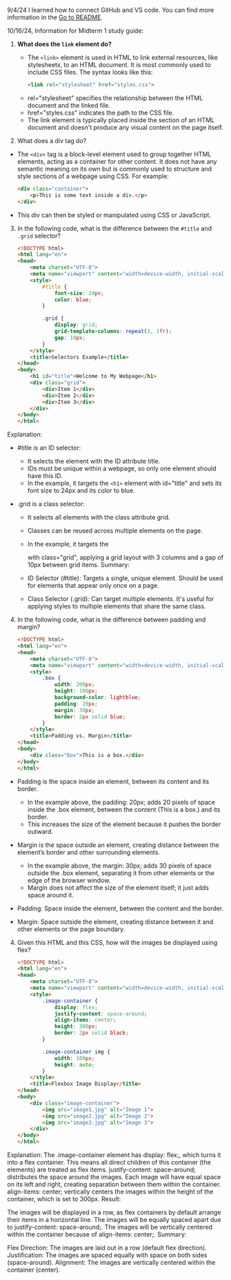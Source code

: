 9/4/24 I learned how to connect GitHub and VS code.
You can find more information in the [Go to README](./README.md).

10/16/24, Information for Midterm 1 study guide:
1. **What does the `link` element do?**
   * The `<link>` element is used in HTML to link external resources, like stylesheets, to an HTML document. It is most commonly used to include CSS files. The syntax looks like this:
      ```html
      <link rel="stylesheet" href="styles.css">
   * rel="stylesheet" specifies the relationship between the HTML document and the linked file.
   * href="styles.css" indicates the path to the CSS file.
   * The link element is typically placed inside the <head> section of an HTML document and doesn't produce any visual content on the page itself.

2. What does a div tag do?

  * The `<div>` tag is a block-level element used to group together HTML elements, acting as a container for other content. It does not have any semantic meaning on its own but is commonly used to structure and style sections of a webpage using CSS. For example:
      ```html
      <div class="container">
          <p>This is some text inside a div.</p>
      </div>
  * This div can then be styled or manipulated using CSS or JavaScript.
3. In the following code, what is the difference between the `#title` and `.grid` selector?

    ```html
    <!DOCTYPE html>
    <html lang="en">
    <head>
        <meta charset="UTF-8">
        <meta name="viewport" content="width=device-width, initial-scale=1.0">
        <style>
            #title {
                font-size: 24px;
                color: blue;
            }
    
            .grid {
                display: grid;
                grid-template-columns: repeat(3, 1fr);
                gap: 10px;
            }
        </style>
        <title>Selectors Example</title>
    </head>
    <body>
        <h1 id="title">Welcome to My Webpage</h1>
        <div class="grid">
            <div>Item 1</div>
            <div>Item 2</div>
            <div>Item 3</div>
        </div>
    </body>
    </html>

Explanation:
  * #title is an ID selector:

    * It selects the element with the ID attribute title.
    * IDs must be unique within a webpage, so only one element should have this ID.
    * In the example, it targets the `<h1>` element with id="title" and sets its font size to 24px and its color to blue.
  * .grid is a class selector:
  
    * It selects all elements with the class attribute grid.
    * Classes can be reused across multiple elements on the page.
    * In the example, it targets the <div> with class="grid", applying a grid layout with 3 columns and a gap of 10px between grid items.
  Summary:
  
    * ID Selector (#title): Targets a single, unique element. Should be used for elements that appear only once on a page.
    * Class Selector (.grid): Can target multiple elements. It's useful for applying styles to multiple elements that share the same class.
   
4. In the following code, what is the difference between padding and margin?

  
    ```html
    <!DOCTYPE html>
    <html lang="en">
    <head>
        <meta charset="UTF-8">
        <meta name="viewport" content="width=device-width, initial-scale=1.0">
        <style>
            .box {
                width: 200px;
                height: 100px;
                background-color: lightblue;
                padding: 20px;
                margin: 30px;
                border: 2px solid blue;
            }
        </style>
        <title>Padding vs. Margin</title>
    </head>
    <body>
        <div class="box">This is a box.</div>
    </body>
    </html>

* Padding is the space inside an element, between its content and its border.

  * In the example above, the padding: 20px; adds 20 pixels of space inside the .box element, between the content (This is a box.) and its border.
  * This increases the size of the element because it pushes the border outward.
 
* Margin is the space outside an element, creating distance between the element’s border and other surrounding elements.
  * In the example above, the margin: 30px; adds 30 pixels of space outside the .box element, separating it from other elements or the edge of the browser window.
  * Margin does not affect the size of the element itself; it just adds space around it.
 
* Padding: Space inside the element, between the content and the border.
* Margin: Space outside the element, creating distance between it and other elements or the page boundary.


4. Given this HTML and this CSS, how will the images be displayed using flex?
    ```html
    <!DOCTYPE html>
    <html lang="en">
    <head>
        <meta charset="UTF-8">
        <meta name="viewport" content="width=device-width, initial-scale=1.0">
        <style>
            .image-container {
                display: flex;
                justify-content: space-around;
                align-items: center;
                height: 300px;
                border: 2px solid black;
            }
    
            .image-container img {
                width: 100px;
                height: auto;
            }
        </style>
        <title>Flexbox Image Display</title>
    </head>
    <body>
        <div class="image-container">
            <img src="image1.jpg" alt="Image 1">
            <img src="image2.jpg" alt="Image 2">
            <img src="image3.jpg" alt="Image 3">
        </div>
    </body>
    </html>

  Explanation:
  The .image-container element has display: flex;, which turns it into a flex container. This means all direct children of this container (the <img> elements) are treated as flex items.
  justify-content: space-around; distributes the space around the images. Each image will have equal space on its left and right, creating separation between them within the container.
  align-items: center; vertically centers the images within the height of the container, which is set to 300px.
  Result:
  
  The images will be displayed in a row, as flex containers by default arrange their items in a horizontal line.
  The images will be equally spaced apart due to justify-content: space-around;.
  The images will be vertically centered within the container because of align-items: center;.
  Summary:
  
  Flex Direction: The images are laid out in a row (default flex direction).
  Justification: The images are spaced equally with space on both sides (space-around).
  Alignment: The images are vertically centered within the container (center).























